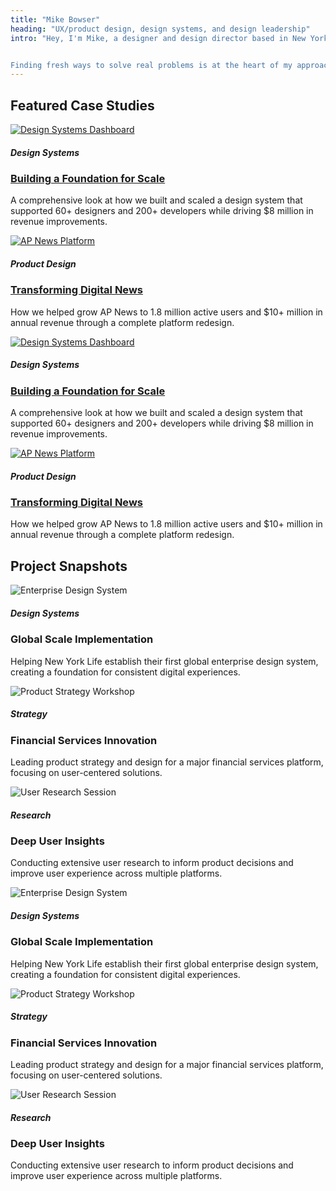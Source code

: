 ```yaml
---
title: "Mike Bowser"
heading: "UX/product design, design systems, and design leadership"
intro: "Hey, I'm Mike, a designer and design director based in New York City. I help startups and enterprises tackle tough product challenges by building intuitive systems and experiences that empower teams and drive competitive advantage.


Finding fresh ways to solve real problems is at the heart of my approach — whether guiding teams or diving into the work, I focus on creative problem solving and continuous improvement until design makes it real."
---
```


<h2 class="section-header">Featured Case Studies</h2>
<div class="case-studies-grid">

  <div class="card">
    <a href="/"><img src="/img/example-1.jpg" alt="Design Systems Dashboard" /></a>
    <h5>Design Systems</h5>
    <h3> <a href="/">Building a Foundation for Scale</a></h3>
    <p>A comprehensive look at how we built and scaled a design system that supported 60+ designers and 200+ developers while driving $8 million in revenue improvements.</p>
  </div>

  <div class="card">
    <a href="/"><img src="/img/example-2.jpg" alt="AP News Platform" /></a>
    <h5>Product Design</h5>
    <h3><a href="/">Transforming Digital News</a></h3>
    <p>How we helped grow AP News to 1.8 million active users and $10+ million in annual revenue through a complete platform redesign.</p>
  </div>

  <div class="card">
    <a href="/"><img src="/img/example-1.jpg" alt="Design Systems Dashboard" /></a>
    <h5>Design Systems</h5>
    <h3> <a href="/">Building a Foundation for Scale</a></h3>
    <p>A comprehensive look at how we built and scaled a design system that supported 60+ designers and 200+ developers while driving $8 million in revenue improvements.</p>
  </div>

  <div class="card">
    <a href="/"><img src="/img/example-2.jpg" alt="AP News Platform" /></a>
    <h5>Product Design</h5>
    <h3><a href="/">Transforming Digital News</a></h3>
    <p>How we helped grow AP News to 1.8 million active users and $10+ million in annual revenue through a complete platform redesign.</p>
  </div>

</div>

<h2 class="section-header">Project Snapshots</h2>
<div class="projects-grid">

  <div class="card">
    <img src="/img/example-3.jpg" alt="Enterprise Design System" />
    <h5>Design Systems</h5>
    <h3>Global Scale Implementation</h3>
    <p>Helping New York Life establish their first global enterprise design system, creating a foundation for consistent digital experiences.</p>
  </div>

  <div class="card">
    <img src="/img/example-4.jpg" alt="Product Strategy Workshop" />
    <h5>Strategy</h5>
    <h3>Financial Services Innovation</h3>
    <p>Leading product strategy and design for a major financial services platform, focusing on user-centered solutions.</p>
  </div>

  <div class="card">
    <img src="/img/example-5.jpg" alt="User Research Session" />
    <h5>Research</h5>
    <h3>Deep User Insights</h3>
    <p>Conducting extensive user research to inform product decisions and improve user experience across multiple platforms.</p>
  </div>

   <div class="card">
    <img src="/img/example-3.jpg" alt="Enterprise Design System" />
    <h5>Design Systems</h5>
    <h3>Global Scale Implementation</h3>
    <p>Helping New York Life establish their first global enterprise design system, creating a foundation for consistent digital experiences.</p>
  </div>

  <div class="card">
    <img src="/img/example-4.jpg" alt="Product Strategy Workshop" />
    <h5>Strategy</h5>
    <h3>Financial Services Innovation</h3>
    <p>Leading product strategy and design for a major financial services platform, focusing on user-centered solutions.</p>
  </div>

  <div class="card">
    <img src="/img/example-5.jpg" alt="User Research Session" />
    <h5>Research</h5>
    <h3>Deep User Insights</h3>
    <p>Conducting extensive user research to inform product decisions and improve user experience across multiple platforms.</p>
  </div>
  
</div> 